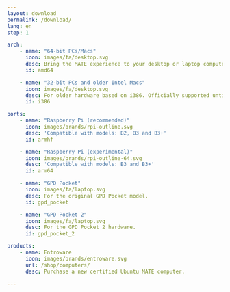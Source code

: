 ```yaml
---
layout: download
permalink: /download/
lang: en
step: 1

arch:
    - name: "64-bit PCs/Macs"
      icon: images/fa/desktop.svg
      desc: Bring the MATE experience to your desktop or laptop computer.
      id: amd64

    - name: "32-bit PCs and older Intel Macs"
      icon: images/fa/desktop.svg
      desc: For older hardware based on i386. Officially supported until April 2021.
      id: i386

ports:
    - name: "Raspberry Pi (recommended)"
      icon: images/brands/rpi-outline.svg
      desc: 'Compatible with models: B2, B3 and B3+'
      id: armhf

    - name: "Raspberry Pi (experimental)"
      icon: images/brands/rpi-outline-64.svg
      desc: 'Compatible with models: B3 and B3+'
      id: arm64

    - name: "GPD Pocket"
      icon: images/fa/laptop.svg
      desc: For the original GPD Pocket model.
      id: gpd_pocket

    - name: "GPD Pocket 2"
      icon: images/fa/laptop.svg
      desc: For the GPD Pocket 2 hardware.
      id: gpd_pocket_2

products:
    - name: Entroware
      icon: images/brands/entroware.svg
      url: /shop/computers/
      desc: Purchase a new certified Ubuntu MATE computer.

---
```

